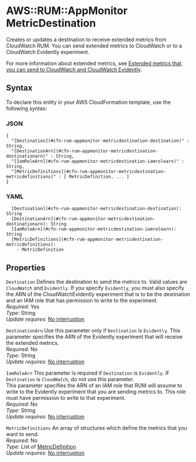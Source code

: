 # AWS::RUM::AppMonitor MetricDestination<a name="aws-properties-rum-appmonitor-metricdestination"></a>

Creates or updates a destination to receive extended metrics from CloudWatch RUM\. You can send extended metrics to CloudWatch or to a CloudWatch Evidently experiment\.

For more information about extended metrics, see [ Extended metrics that you can send to CloudWatch and CloudWatch Evidently](https://docs.aws.amazon.com/AmazonCloudWatch/latest/monitoring/CloudWatch-RUM-vended-metrics.html)\.

## Syntax<a name="aws-properties-rum-appmonitor-metricdestination-syntax"></a>

To declare this entity in your AWS CloudFormation template, use the following syntax:

### JSON<a name="aws-properties-rum-appmonitor-metricdestination-syntax.json"></a>

```
{
  "[Destination](#cfn-rum-appmonitor-metricdestination-destination)" : String,
  "[DestinationArn](#cfn-rum-appmonitor-metricdestination-destinationarn)" : String,
  "[IamRoleArn](#cfn-rum-appmonitor-metricdestination-iamrolearn)" : String,
  "[MetricDefinitions](#cfn-rum-appmonitor-metricdestination-metricdefinitions)" : [ MetricDefinition, ... ]
}
```

### YAML<a name="aws-properties-rum-appmonitor-metricdestination-syntax.yaml"></a>

```
  [Destination](#cfn-rum-appmonitor-metricdestination-destination): String
  [DestinationArn](#cfn-rum-appmonitor-metricdestination-destinationarn): String
  [IamRoleArn](#cfn-rum-appmonitor-metricdestination-iamrolearn): String
  [MetricDefinitions](#cfn-rum-appmonitor-metricdestination-metricdefinitions): 
    - MetricDefinition
```

## Properties<a name="aws-properties-rum-appmonitor-metricdestination-properties"></a>

`Destination`  <a name="cfn-rum-appmonitor-metricdestination-destination"></a>
Defines the destination to send the metrics to\. Valid values are `CloudWatch` and `Evidently`\. If you specify `Evidently`, you must also specify the ARN of the CloudWatchEvidently experiment that is to be the destination and an IAM role that has permission to write to the experiment\.  
*Required*: Yes  
*Type*: String  
*Update requires*: [No interruption](https://docs.aws.amazon.com/AWSCloudFormation/latest/UserGuide/using-cfn-updating-stacks-update-behaviors.html#update-no-interrupt)

`DestinationArn`  <a name="cfn-rum-appmonitor-metricdestination-destinationarn"></a>
Use this parameter only if `Destination` is `Evidently`\. This parameter specifies the ARN of the Evidently experiment that will receive the extended metrics\.  
*Required*: No  
*Type*: String  
*Update requires*: [No interruption](https://docs.aws.amazon.com/AWSCloudFormation/latest/UserGuide/using-cfn-updating-stacks-update-behaviors.html#update-no-interrupt)

`IamRoleArn`  <a name="cfn-rum-appmonitor-metricdestination-iamrolearn"></a>
This parameter is required if `Destination` is `Evidently`\. If `Destination` is `CloudWatch`, do not use this parameter\.  
This parameter specifies the ARN of an IAM role that RUM will assume to write to the Evidently experiment that you are sending metrics to\. This role must have permission to write to that experiment\.  
*Required*: No  
*Type*: String  
*Update requires*: [No interruption](https://docs.aws.amazon.com/AWSCloudFormation/latest/UserGuide/using-cfn-updating-stacks-update-behaviors.html#update-no-interrupt)

`MetricDefinitions`  <a name="cfn-rum-appmonitor-metricdestination-metricdefinitions"></a>
An array of structures which define the metrics that you want to send\.  
*Required*: No  
*Type*: List of [MetricDefinition](aws-properties-rum-appmonitor-metricdefinition.md)  
*Update requires*: [No interruption](https://docs.aws.amazon.com/AWSCloudFormation/latest/UserGuide/using-cfn-updating-stacks-update-behaviors.html#update-no-interrupt)